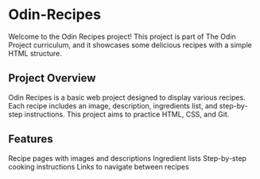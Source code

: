 # Odin-Recipes
Welcome to the Odin Recipes project! This project is part of The Odin Project curriculum, and it showcases some delicious recipes with a simple HTML structure.


## Project Overview
Odin Recipes is a basic web project designed to display various recipes. Each recipe includes an image, description, ingredients list, and step-by-step instructions. This project aims to practice HTML, CSS, and Git.

## Features
Recipe pages with images and descriptions
Ingredient lists
Step-by-step cooking instructions
Links to navigate between recipes
